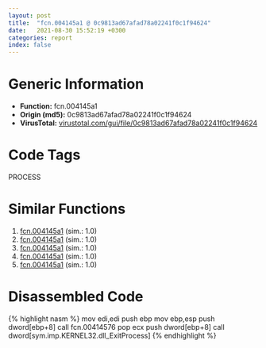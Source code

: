 ```yaml
---
layout: post
title:  "fcn.004145a1 @ 0c9813ad67afad78a02241f0c1f94624"
date:   2021-08-30 15:52:19 +0300
categories: report
index: false
---
```


# Generic Information
- **Function:** fcn.004145a1
- **Origin (md5):** 0c9813ad67afad78a02241f0c1f94624
- **VirusTotal:** [virustotal.com/gui/file/0c9813ad67afad78a02241f0c1f94624][virustotal_ref]

# Code Tags
<span class="tag" id="PROCESS">PROCESS</span>


# Similar Functions

1. [fcn.004145a1][similar_1_ref] (sim.: 1.0)
2. [fcn.004145a1][similar_2_ref] (sim.: 1.0)
3. [fcn.004145a1][similar_3_ref] (sim.: 1.0)
4. [fcn.004145a1][similar_4_ref] (sim.: 1.0)
5. [fcn.004145a1][similar_5_ref] (sim.: 1.0)


# Disassembled Code

{% highlight nasm %}
mov edi,edi
push ebp
mov ebp,esp
push dword[ebp+8]
call fcn.00414576
pop ecx
push dword[ebp+8]
call dword[sym.imp.KERNEL32.dll_ExitProcess]
{% endhighlight %}


[similar_1_ref]: /report/fcn.004145a1@4145a3cd012c27a513ec76436468549a
[similar_2_ref]: /report/fcn.004145a1@bf63ddd2300e0a74a0359de9adcc16ac
[similar_3_ref]: /report/fcn.004145a1@b8ffcf0d951c7d37479fa3db3e1274bb
[similar_4_ref]: /report/fcn.004145a1@7307643b343733b7fbd7b4b4fb482515
[similar_5_ref]: /report/fcn.004145a1@5ee3fd17c9a95f310f59023fc9b4737e
[virustotal_ref]: https://www.virustotal.com/gui/file/0c9813ad67afad78a02241f0c1f94624